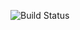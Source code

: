 ![Build Status](https://github.com/Marianne002/github-actions-tp1/actions/workflows/badge.yml/badge.svg)